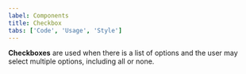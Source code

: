 ```yaml
---
label: Components
title: Checkbox
tabs: ['Code', 'Usage', 'Style']
---
```


**Checkboxes** are used when there is a list of options and the user may select multiple options, including all or none.

<component 
    name="Checkbox"
    component="checkbox" 
    variation="checkbox"
    codepen="MOEgxQ"
    hasReactVersion="true"
    hasAngularVersion="true"
    >
</component>
<component-docs component="checkbox"></component-docs>
